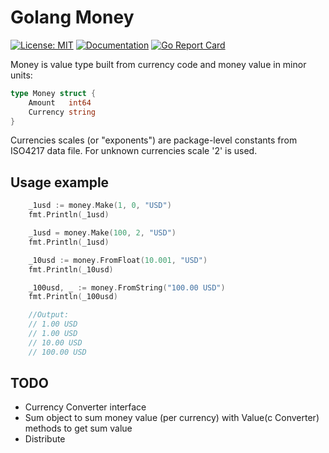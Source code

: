 # Golang Money

[![License: MIT](https://img.shields.io/badge/License-MIT-yellow.svg)](https://opensource.org/licenses/MIT)
[![Documentation](https://godoc.org/github.com/gruzovator/money?status.svg)](https://godoc.org/github.com/gruzovator/money)
[![Go Report Card](https://goreportcard.com/badge/github.com/gruzovator/money)](https://goreportcard.com/report/github.com/gruzovator/money)


Money is value type built from currency code and money value in minor units:

```go
type Money struct {
	Amount   int64
	Currency string
}
```

Currencies scales (or "exponents") are package-level constants from ISO4217 data file.
For unknown currencies scale '2' is used. 

## Usage example

```go
	_1usd := money.Make(1, 0, "USD")
	fmt.Println(_1usd)

	_1usd = money.Make(100, 2, "USD")
	fmt.Println(_1usd)

	_10usd := money.FromFloat(10.001, "USD")
	fmt.Println(_10usd)

	_100usd, _ := money.FromString("100.00 USD")
	fmt.Println(_100usd)

	//Output:
	// 1.00 USD
	// 1.00 USD
	// 10.00 USD
	// 100.00 USD
```     

## TODO

* Currency Converter interface
* Sum object to sum money value (per currency) with Value(c Converter) methods to get sum value
* Distribute